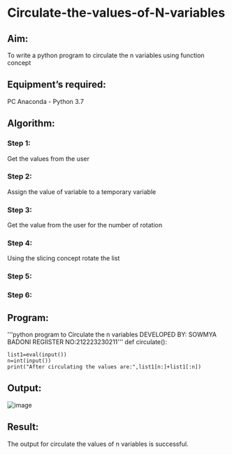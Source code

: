 # Circulate-the-values-of-N-variables
## Aim:
To write a python program to circulate the n variables using function concept
## Equipment’s required:
PC
Anaconda - Python 3.7
## Algorithm: 
### Step 1:
Get the values from the user
### Step 2: 
Assign the value of variable to a temporary variable
### Step 3: 
Get the value from the user for the number of rotation
### Step 4: 
Using the slicing concept rotate the list

### Step 5: 
### Step 6: 
## Program:
'''python program to Circulate the n variables
DEVELOPED BY: SOWMYA BADONI
REGIISTER NO:212223230211'''
def circulate():

    list1=eval(input())
    n=int(input())
    print("After circulating the values are:",list1[n:]+list1[:n])

## Output:
![image](https://github.com/sowmya-badoni/Circulate-the-values-of-N-variables/assets/152136324/9ab27efc-2f66-4dac-a966-08b0eae59c98)


## Result:
The output for circulate the values of n variables is successful.
